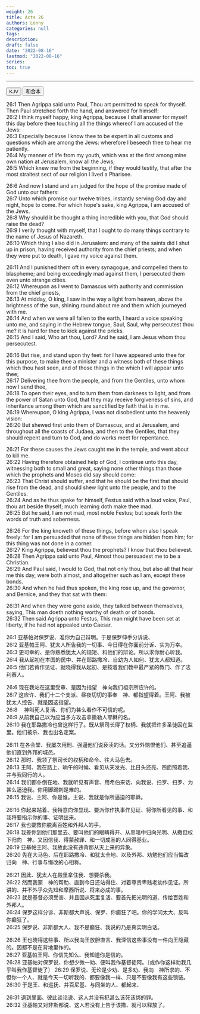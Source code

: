 ```yaml
---
weight: 26
title: Acts 26
authors: Lenny
categories: null
tags: 
description: 
draft: false
date: "2022-08-16"
lastmod: "2022-08-16"
series:
toc: true
---
```



<!--more-->
---

<!-- Tab links -->
<div class="tab">
  <button class="tablinks active" onclick="tablabel(event, 'english')">KJV</button>
  <button class="tablinks" onclick="tablabel(event, 'chinese')">和合本</button>
  
</div>

<!-- Tab content -->
<div id="english" class="tabcontent" style="display:block">

26:1 Then Agrippa said unto Paul, Thou art permitted to speak for thyself. Then Paul stretched forth the hand, and answered for himself:  
26:2 I think myself happy, king Agrippa, because I shall answer for myself this day before thee touching all the things whereof I am accused of the Jews:  
26:3 Especially because I know thee to be expert in all customs and questions which are among the Jews: wherefore I beseech thee to hear me patiently.  
26:4 My manner of life from my youth, which was at the first among mine own nation at Jerusalem, know all the Jews;  
26:5 Which knew me from the beginning, if they would testify, that after the most straitest sect of our religion I lived a Pharisee.  

26:6 And now I stand and am judged for the hope of the promise made of God unto our fathers:  
26:7 Unto which promise our twelve tribes, instantly serving God day and night, hope to come. For which hope's sake, king Agrippa, I am accused of the Jews.  
26:8 Why should it be thought a thing incredible with you, that God should raise the dead?  
26:9 I verily thought with myself, that I ought to do many things contrary to the name of Jesus of Nazareth.  
26:10 Which thing I also did in Jerusalem: and many of the saints did I shut up in prison, having received authority from the chief priests; and when they were put to death, I gave my voice against them.  

26:11 And I punished them oft in every synagogue, and compelled them to blaspheme; and being exceedingly mad against them, I persecuted them even unto strange cities.  
26:12 Whereupon as I went to Damascus with authority and commission from the chief priests,  
26:13 At midday, O king, I saw in the way a light from heaven, above the brightness of the sun, shining round about me and them which journeyed with me.  
26:14 And when we were all fallen to the earth, I heard a voice speaking unto me, and saying in the Hebrew tongue, Saul, Saul, why persecutest thou me? it is hard for thee to kick against the pricks.  
26:15 And I said, Who art thou, Lord? And he said, I am Jesus whom thou persecutest.  

26:16 But rise, and stand upon thy feet: for I have appeared unto thee for this purpose, to make thee a minister and a witness both of these things which thou hast seen, and of those things in the which I will appear unto thee;  
26:17 Delivering thee from the people, and from the Gentiles, unto whom now I send thee,  
26:18 To open their eyes, and to turn them from darkness to light, and from the power of Satan unto God, that they may receive forgiveness of sins, and inheritance among them which are sanctified by faith that is in me.  
26:19 Whereupon, O king Agrippa, I was not disobedient unto the heavenly vision:  
26:20 But shewed first unto them of Damascus, and at Jerusalem, and throughout all the coasts of Judaea, and then to the Gentiles, that they should repent and turn to God, and do works meet for repentance.  

26:21 For these causes the Jews caught me in the temple, and went about to kill me.  
26:22 Having therefore obtained help of God, I continue unto this day, witnessing both to small and great, saying none other things than those which the prophets and Moses did say should come:  
26:23 That Christ should suffer, and that he should be the first that should rise from the dead, and should shew light unto the people, and to the Gentiles.  
26:24 And as he thus spake for himself, Festus said with a loud voice, Paul, thou art beside thyself; much learning doth make thee mad.  
26:25 But he said, I am not mad, most noble Festus; but speak forth the words of truth and soberness.  

26:26 For the king knoweth of these things, before whom also I speak freely: for I am persuaded that none of these things are hidden from him; for this thing was not done in a corner.  
26:27 King Agrippa, believest thou the prophets? I know that thou believest.  
26:28 Then Agrippa said unto Paul, Almost thou persuadest me to be a Christian.  
26:29 And Paul said, I would to God, that not only thou, but also all that hear me this day, were both almost, and altogether such as I am, except these bonds.  
26:30 And when he had thus spoken, the king rose up, and the governor, and Bernice, and they that sat with them:  

26:31 And when they were gone aside, they talked between themselves, saying, This man doeth nothing worthy of death or of bonds.  
26:32 Then said Agrippa unto Festus, This man might have been set at liberty, if he had not appealed unto Caesar.  
</div>

<div id="chinese" class="tabcontent">

26:1 亚基帕对保罗说、准你为自己辩明。于是保罗伸手分诉说、  
26:2 亚基帕王阿、犹太人所告我的一切事、今日得在你面前分诉、实为万幸。  
26:3 更可幸的、是你熟悉犹太人的规矩、和他们的辩论。所以求你耐心听我。  
26:4 我从起初在本国的民中、并在耶路撒冷、自幼为人如何、犹太人都知道。  
26:5 他们若肯作见证、就晓得我从起初、是按着我们教中最严紧的教门、作了法利赛人。  

26:6 现在我站在这里受审、是因为指望　神向我们祖宗所应许的。  
26:7 这应许、我们十二个支派、昼夜切切的事奉　神、都指望得着。王阿、我被犹太人控告、就是因这指望。  
26:8 　神叫死人复活、你们为甚么看作不可信的呢。  
26:9 从前我自己以为应当多方攻击拿撒勒人耶稣的名。  
26:10 我在耶路撒冷也曾这样行了。既从祭司长得了权柄、我就把许多圣徒囚在监里。他们被杀、我也出名定案。  

26:11 在各会堂、我屡次用刑、强逼他们说亵渎的话。又分外恼恨他们、甚至追逼他们直到外邦的城邑。  
26:12 那时、我领了祭司长的权柄和命令、往大马色去。  
26:13 王阿、我在路上、晌午的时候、看见从天发光、比日头还亮、四面照着我、并与我同行的人。  
26:14 我们都仆倒在地、我就听见有声音、用希伯来话、向我说、扫罗、扫罗、为甚么逼迫我。你用脚踢刺是难的。  
26:15 我说、主阿、你是谁。主说、我就是你所逼迫的耶稣。  

26:16 你起来站着、我特意向你显现、要派你作执事作见证、将你所看见的事、和我将要指示你的事、证明出来。  
26:17 我也要救你脱离百姓和外邦人的手。  
26:18 我差你到他们那里去、要叫他们的眼睛得开、从黑暗中归向光明、从撒但权下归向　神。又因信我、得蒙赦罪、和一切成圣的人同得基业。  
26:19 亚基帕王阿、我故此没有违背那从天上来的异象。  
26:20 先在大马色、后在耶路撒冷、和犹太全地、以及外邦、劝勉他们应当悔改归向　神、行事与悔改的心相称。  

26:21 因此、犹太人在殿里拿住我、想要杀我。  
26:22 然而我蒙　神的帮助、直到今日还站得住、对着尊贵卑贱老幼作见证。所讲的、并不外乎众先知和摩西所说、将来必成的事。  
26:23 就是基督必须受害、并且因从死里复活、要首先把光明的道、传给百姓和外邦人。  
26:24 保罗这样分诉、非斯都大声说、保罗、你癫狂了吧。你的学问太大、反叫你癫狂了。  
26:25 保罗说、非斯都大人、我不是癫狂、我说的乃是真实明白话。  

26:26 王也晓得这些事、所以我向王放胆直言、我深信这些事没有一件向王隐藏的。因都不是在背地里作的。  
26:27 亚基帕王阿、你信先知么、我知道你是信的。  
26:28 亚基帕对保罗说、你想少微一劝、便叫我作基督徒阿。〔或作你这样劝我几乎叫我作基督徒了〕
26:29 保罗说、无论是少劝、是多劝、我向　神所求的、不但你一个人、就是今天一切听我的、都要像我一样、只是不要像我有这些锁链。  
26:30 于是王、和巡抚、并百尼基、与同坐的人、都起来、  

26:31 退到里面、彼此谈论说、这人并没有犯甚么该死该绑的罪。  
26:32 亚基帕又对非斯都说、这人若没有上告于该撒、就可以释放了。  
</div>